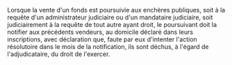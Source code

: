 Lorsque la vente d'un fonds est poursuivie aux enchères publiques, soit à la requête d'un administrateur judiciaire ou d'un mandataire judiciaire, soit judiciairement à la requête de tout autre ayant droit, le poursuivant doit la notifier aux précédents vendeurs, au domicile déclaré dans leurs inscriptions, avec déclaration que, faute par eux d'intenter l'action résolutoire dans le mois de la notification, ils sont déchus, à l'égard de l'adjudicataire, du droit de l'exercer.

